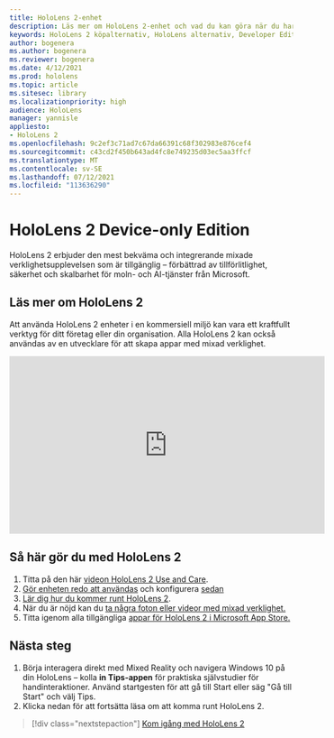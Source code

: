 ```yaml
---
title: HoloLens 2-enhet
description: Läs mer om HoloLens 2-enhet och vad du kan göra när du har skaffat en egen enhet.
keywords: HoloLens 2 köpalternativ, HoloLens alternativ, Developer Edition
author: bogenera
ms.author: bogenera
ms.reviewer: bogenera
ms.date: 4/12/2021
ms.prod: hololens
ms.topic: article
ms.sitesec: library
ms.localizationpriority: high
audience: HoloLens
manager: yannisle
appliesto:
- HoloLens 2
ms.openlocfilehash: 9c2ef3c71ad7c67da66391c68f302983e876cef4
ms.sourcegitcommit: c43cd2f450b643ad4fc8e749235d03ec5aa3ffcf
ms.translationtype: MT
ms.contentlocale: sv-SE
ms.lasthandoff: 07/12/2021
ms.locfileid: "113636290"
---
```

# <a name="hololens-2-device-only-edition"></a>HoloLens 2 Device-only Edition

HoloLens 2 erbjuder den mest bekväma och integrerande mixade verklighetsupplevelsen som är tillgänglig – förbättrad av tillförlitlighet, säkerhet och skalbarhet för moln- och AI-tjänster från Microsoft.

## <a name="learn-about-hololens-2"></a>Läs mer om HoloLens 2
Att använda HoloLens 2 enheter i en kommersiell miljö kan vara ett kraftfullt verktyg för ditt företag eller din organisation. Alla HoloLens 2 kan också användas av en utvecklare för att skapa appar med mixad verklighet.

<iframe width="560" height="315" src="https://www.youtube.com/embed/XwOnHqiNAeU" frameborder="0" allow="accelerometer; autoplay; clipboard-write; encrypted-media; gyroscope; picture-in-picture" allowfullscreen></iframe>

## <a name="heres-what-to-do-next-with-the-hololens-2"></a>Så här gör du med HoloLens 2

1. Titta på den här [videon HoloLens 2 Use and Care](/hololens/hololens2-maintenance##HoloLens-2-Use-and-Care).
1. [Gör enheten redo att användas](/hololens/hololens2-setup) och konfigurera [sedan](/hololens/hololens2-start)
1. [Lär dig hur du kommer runt HoloLens 2](/hololens/holographic-home).
1. När du är nöjd kan du [ta några foton eller videor med mixad verklighet.](/hololens/holographic-photos-and-videos)
1. Titta igenom alla tillgängliga [appar för HoloLens 2 i Microsoft App Store.](/hololens/holographic-store-apps)

## <a name="next-steps"></a>Nästa steg

1. Börja interagera direkt med Mixed Reality och navigera Windows 10 på din HoloLens – kolla **in Tips-appen** för praktiska självstudier för handinteraktioner. Använd startgesten för att gå till Start eller säg "Gå till Start" och välj Tips.
1. Klicka nedan för att fortsätta läsa om att komma runt HoloLens 2.

> [!div class="nextstepaction"]
> [Kom igång med HoloLens 2](hololens2-basic-usage.md)